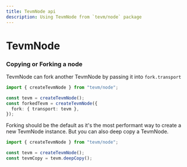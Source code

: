 ```yaml
---
title: TevmNode api
description: Using TevmNode from `tevm/node` package
---
```

# TevmNode

### Copying or Forking a node

TevmNode can fork another TevmNode by passing it into `fork.transport`

```typescript
import { createTevmNode } from "tevm/node";

const tevm = createTevmNode();
const forkedTevm = createTevmNode({
  fork: { transport: tevm },
});
```

Forking should be the default as it's the most performant way to create a new TevmNode instance. But you can also deep copy a TevmNode.

```typescript
import { createTevmNode } from "tevm/node";

const tevm = createTevmNode();
const tevmCopy = tevm.deepCopy();
```

